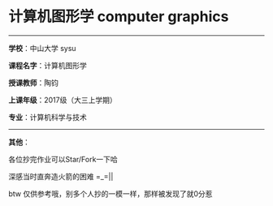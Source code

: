 # 计算机图形学 computer graphics
---
**学校**：中山大学 sysu

**课程名字**：计算机图形学

**授课教师**：陶钧

**上课年级**：2017级（大三上学期）

**专业**：计算机科学与技术

---
**其他**：

各位抄完作业可以Star/Fork一下哈

深感当时直奔造火箭的困难 =_=||

btw 仅供参考哦，别多个人抄的一模一样，那样被发现了就0分惹
